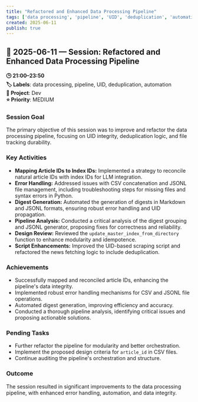```yaml
---
title: "Refactored and Enhanced Data Processing Pipeline"
tags: ['data processing', 'pipeline', 'UID', 'deduplication', 'automation']
created: 2025-06-11
publish: true
---
```


## 📅 2025-06-11 — Session: Refactored and Enhanced Data Processing Pipeline

**🕒 21:00–23:50**  
**🏷️ Labels**: data processing, pipeline, UID, deduplication, automation  
**📂 Project**: Dev  
**⭐ Priority**: MEDIUM  


### Session Goal
The primary objective of this session was to improve and refactor the data processing pipeline, focusing on UID integrity, deduplication logic, and file tracking durability.

### Key Activities
- **Mapping Article IDs to Index IDs:** Implemented a strategy to reconcile natural article IDs with index IDs for LLM integration.
- **Error Handling:** Addressed issues with CSV concatenation and JSONL file management, including troubleshooting steps for missing files and syntax errors in Python.
- **Digest Generation:** Automated the generation of digests in Markdown and JSONL formats, ensuring robust error handling and UID propagation.
- **Pipeline Analysis:** Conducted a critical analysis of the digest grouping and JSONL generator, proposing fixes for correctness and reliability.
- **Design Review:** Reviewed the `update_master_index_from_directory` function to enhance modularity and idempotence.
- **Script Enhancements:** Improved the UID-based scraping script and refactored the news fetching logic to include deduplication.

### Achievements
- Successfully mapped and reconciled article IDs, enhancing the pipeline's data integrity.
- Implemented robust error handling mechanisms for CSV and JSONL file operations.
- Automated digest generation, improving efficiency and accuracy.
- Conducted a thorough pipeline analysis, identifying critical issues and proposing actionable solutions.

### Pending Tasks
- Further refactor the pipeline for modularity and better orchestration.
- Implement the proposed design criteria for `article_id` in CSV files.
- Continue auditing the pipeline's orchestration and structure.

### Outcome
The session resulted in significant improvements to the data processing pipeline, with enhanced error handling, automation, and data integrity.
